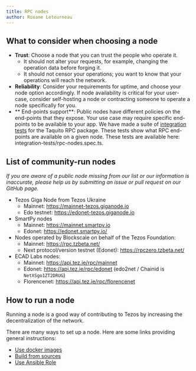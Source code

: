 ```yaml
---
title: RPC nodes
author: Roxane Letourneau
---
```


## What to consider when choosing a node

- **Trust**: Choose a node that you can trust the people who operate it.
    - It should not alter your requests, for example, changing the operation data before forging it.
    - It should not censor your operations; you want to know that your operations will reach the network.
- **Reliability**: Consider your requirements for uptime, and choose your node option accordingly. If node availability is critical for your user-case,  consider self-hosting a node or contracting someone to operate a node specifically for you.
- ** End-points support**: Public nodes have different policies on the end-points that they expose. Your use case may require specific end-points to be available to your app. We have made a suite of [integration tests](rpc_nodes_integration_test.md) for the Taquito RPC package. These tests show what RPC end-points are available on a given node. These tests are available here: integration-tests/rpc-nodes.spec.ts.

## List of community-run nodes

*If you are aware of a public node missing from our list or our information is inaccurate, please help us by submitting an issue or pull request on our GitHub page.*

- Tezos Giga Node from Tezos Ukraine
    - Mainnet: https://mainnet-tezos.giganode.io
    - Edo testnet: https://edonet-tezos.giganode.io
- SmartPy nodes
    - Mainnet: https://mainnet.smartpy.io
    - Edonet: https://edonet.smartpy.io/
- Nodes operated by Blockscale on behalf of the Tezos Foundation: 
    - Mainnet: https://rpc.tzbeta.net/
    - Next protocol/version testnet (Edonet): https://rpczero.tzbeta.net/
- ECAD Labs nodes:
    - Mainnet: https://api.tez.ie/rpc/mainnet
    - Edonet: https://api.tez.ie/rpc/edonet (edo2net / Chainid is `NetXSgo1ZT2DRUG`)
    - Florencenet: https://api.tez.ie/rpc/florencenet

## How to run a node

Running a node is a good way of contributing to Tezos by increasing the decentralization of the network.

There are many ways to set up a node. Here are some links providing general instructions:

- [Use docker images](https://tezos.gitlab.io/introduction/howtoget.html#docker-images)
- [Build from sources](https://tezos.gitlab.io/introduction/howtoget.html#docker-images)
- [Use Ansible Role](https://github.com/ecadlabs/ansible-role-tezos-node/blob/master/README.md)

